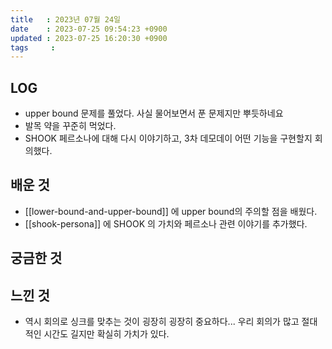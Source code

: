 ```yaml
---
title   : 2023년 07월 24일
date    : 2023-07-25 09:54:23 +0900
updated : 2023-07-25 16:20:30 +0900
tags     : 
---
```

## LOG
- upper bound 문제를 풀었다. 사실 물어보면서 푼 문제지만 뿌듯하네요
- 발목 약을 꾸준히 먹었다. 
- SHOOK 페르소나에 대해 다시 이야기하고, 3차 데모데이 어떤 기능을 구현할지 회의했다.

## 배운 것
- [[lower-bound-and-upper-bound]] 에 upper bound의 주의할 점을 배웠다.
- [[shook-persona]] 에 SHOOK 의 가치와 페르소나 관련 이야기를 추가했다.
 
## 궁금한 것

## 느낀 것
- 역시 회의로 싱크를 맞추는 것이 굉장히 굉장히 중요하다... 우리 회의가 많고 절대적인 시간도 길지만 확실히 가치가 있다.